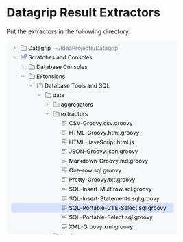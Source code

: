 # Datagrip Result Extractors
Put the extractors in the following directory:

![img.png](../../images/extractors_directory.png)
